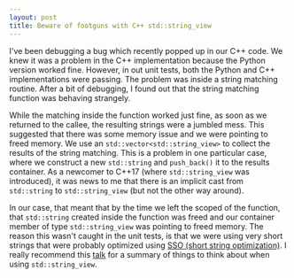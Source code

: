 ```yaml
---
layout: post
title: Beware of footguns with C++ std::string_view
---
```

I've been debugging a bug which recently popped up in our C++ code. We knew it was a problem in the C++ implementation because the Python version worked fine. However, in out unit tests, both the Python and C++ implementations were passing. The problem was inside a string matching routine. After a bit of debugging, I found out that the string matching function was behaving strangely. 

While the matching inside the function worked just fine, as soon as we returned to the callee, the resulting strings were a jumbled mess. This suggested that there was some memory issue and we were pointing to freed memory. We use an `std::vector<std::string_view>` to collect the results of the string matching. This is a problem in one particular case, where we construct a new `std::string` and `push_back()` it to the results container. As a newcomer to C++17 (where `std::string_view` was introduced), it was news to me that there is an implicit cast from `std::string` to `std::string_view` (but not the other way around). 

In our case, that meant that by the time we left the scoped of the function, that `std::string` created inside the function was freed and our container member of type `std::string_view` was pointing to freed memory. The reason this wasn't caught in the unit tests, is that we were using very short strings that were probably optimized using [SSO (short string optimization)](https://vorbrodt.blog/2019/03/30/sso-of-stdstring/). I really recommend this [talk](https://github.com/CppCon/CppCon2018/blob/master/Presentations/enough_string_view_to_hang_ourselves/enough_string_view_to_hang_ourselves__victor_ciura__cppcon_2018.pdf) for a summary of things to think about when using `std::string_view`. 
